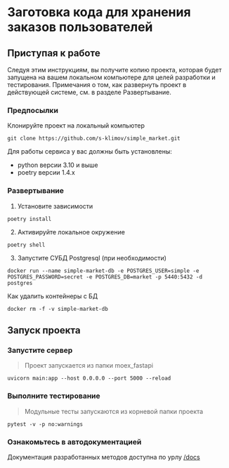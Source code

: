 # Заготовка кода для хранения заказов пользователей

## Приступая к работе

Следуя этим инструкциям, вы получите копию проекта, которая будет запущена на вашем локальном компьютере для целей разработки и тестирования. Примечания о том, как развернуть проект в действующей системе, см. в разделе Развертывание.

### Предпосылки

Клонируйте проект на локальный компьютер

```commandline
git clone https://github.com/s-klimov/simple_market.git
```

Для работы сервиса у вас должны быть установлены:
* python версии 3.10 и выше
* poetry версии 1.4.x 

### Развертывание

1. Установите зависимости
```commandline
poetry install
```
2. Активируйте локальное окружение
```commandline
poetry shell
```
3. Запустите СУБД Postgresql (при необходимости)
```shell
docker run --name simple-market-db -e POSTGRES_USER=simple -e POSTGRES_PASSWORD=secret -e POSTGRES_DB=market -p 5440:5432 -d postgres
```
Как удалить контейнеры с БД
```shell
docker rm -f -v simple-market-db
```

## Запуск проекта

### Запустите сервер
> Проект запускается из папки moex_fastapi
```commandline
uvicorn main:app --host 0.0.0.0 --port 5000 --reload
```

### Выполните тестирование
> Модульные тесты запускаются из корневой папки проекта  
```commandline
pytest -v -p no:warnings
```

### Ознакомьтесь в автодокументацией
Документация разработанных методов доступна по урлу [/docs](http://0.0.0.0:5000/docs)
